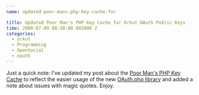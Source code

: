 ```yaml
---
name: updated-poor-mans-php-key-cache-for

title: Updated Poor Man's PHP Key Cache for Orkut OAuth Public Keys
time: 2008-07-09 08:50:00.002000 Z
categories:
  - orkut
  - Programming
  - OpenSocial
  - oauth
---
```


Just a quick note: I've updated my post about the <a href="http://blog.springenwerk.com/2008/04/poor-man-php-key-cache-for-orkut-oauth.html">Poor Man's PHP Key Cache</a> to reflect the easier usage of the new <a href="http://oauth.googlecode.com/svn-history/r526/code/php/OAuth.php">OAuth.php library</a> and added a note about issues with magic quotes. Enjoy.

